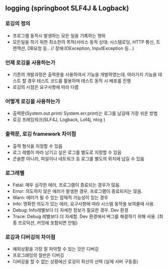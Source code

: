 ## logging (springboot SLF4J & Logback)

### 로깅의 정의

- 프로그램 동작시 발생하는 모든 일을 기록하는 행위
- 모든일을 하기 위한 최소한의 목적(서비스 동작 상태: 시스템로딩, HTTP 통신, 트랜잭션, DB요청 등.. // 장애:IOException, InputException 등.. )

### 언제 로깅을 사용하는가

- 기존의 개발과정은 출력문을 사용하여서 기능을 개발하였는데, 여러가지 기능을 테스트 할 경우 테스트 코드를 활용하며 테스트 동작 시 배포를 진행
- 로깅의 시점은 요구사항에 따라 다름

### 어떻게 로깅을 사용하는가

- 출력문(System.out.print/ System.err.print)는 로그를 남길때 가장 쉬운 방법
- 로깅 프레임워크(SLF4J, Logback, Lof4j, nlog )

### 출력문, 로깅 framework 차이점

- 출력 형식을 지정할 수 있음
- 로그 레벨이 따라 남기고 싶은 로그를 별도로 지정할 수 있음
- 콘솔뿐 아니라, 파일이나 네트워크 등 로그를 별도의 위치에 남길 수 있음

### 로그레벨

- Fatal: 매우 심각한 에러, 프로그램이 종료되는 경우가 많음.
- Error: 의도하지 않은 에러가 발생한 경우, 프로그램이 종료되지는 않음.
- Warn: 에러가 될 수 있는 잠재적 가능성이 있는 경우
- Info: 명확한 의도가 있는 에러, 요구사항에 따라 시스템 동작을 보여줄때 사용.
- Debug: Info레벨보다 더 자세한 정보가 필요한 경우. Dev 환경
- Trace: Debug 레벨보다 더 자세함. Dev 환경에서 버그를 해결하기 위해 사용. (최종 프로덕션, 커밋에 포함되면 안됨)

### 로깅과 디버깅의 차이점

- 예외상황을 가장 잘 파악할 수 있는 것은 디버깅
- 프로그래밍의 절반은 디버깅
- 디버깅을 할 수 없는 상황에선 로깅이 최선의 선택 (실제 서버 구동중)
